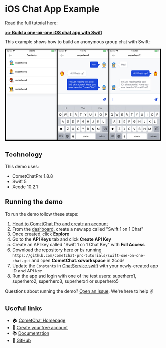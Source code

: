 # iOS Chat App Example

Read the full tutorial here:

[**>> Build a one-on-one iOS chat app with Swift**](https://www.cometchat.com/tutorials/ios-one-on-one-chat/)

This example shows how to build an anonymous group chat with Swift:

![](screenshots/chat-tutorial.png)

## Technology

This demo uses:

* CometChatPro 1.8.8
* Swift 5
* Xcode 10.2.1

## Running the demo

To run the demo follow these steps:

1. [Head to CometChat Pro and create an account](https://cometchat.com/pro?utm_source=github&utm_medium=example-code-readme)
2. From the [dashboard](https://app.cometchat.com/?utm_source=github&utm_medium=example-code-readme), create a new app called "Swift 1 on 1 Chat"
3. Once created, click **Explore**
4. Go to the **API Keys** tab and click **Create API Key**
5. Create an API key called "Swift 1 on 1 Chat Key" with **Full Access**
4. Download the repository [here](https://github.com/cometchat-pro-tutorials/swift-one-on-one-chat/archive/master.zip) or by running `https://github.com/cometchat-pro-tutorials/swift-one-on-one-chat.git` and open **CometChat.xcworkspace** in Xcode
5. Update the `Constants` in [ChatService.swift](https://github.com/cometchat-pro-tutorials/swift-one-on-one-chat/blob/master/CometChat/CometChat/Model/ChatService.swift) with your newly-created app ID and API key
6. Run the app and login with one of the test users: superhero1, superhero2, superhero3, superhero4 or superhero5

Questions about running the demo? [Open an issue](https://github.com/cometchat-pro-tutorials/swift-one-on-one-chat/issues). We're here to help ✌️


## Useful links

- 🏠 [CometChat Homepage](https://cometchat.com/pro?utm_source=github&utm_medium=example-code-readme)
- 🚀 [Create your free account](https://app.cometchat.com?utm_source=github&utm_medium=example-code-readme)
- 📚 [Documentation](https://prodocs.cometchat.com/docs?utm_source=github&utm_medium=example-code-readme)
- 👾 [GitHub](https://github.com/CometChat-Pro)

